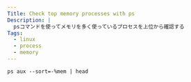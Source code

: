 ```yaml
---
Title: Check top memory processes with ps
Description: |
  psコマンドを使ってメモリを多く使っているプロセスを上位から確認する
Tags:
  - linux
  - process
  - memory
---
```


```shell
ps aux --sort=-%mem | head
```
